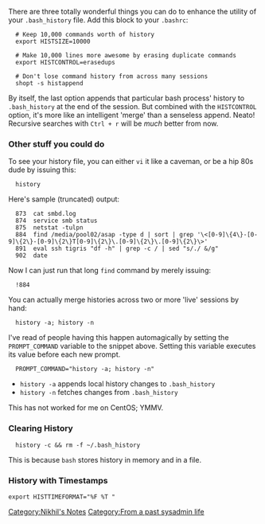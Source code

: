 There are three totally wonderful things you can do to enhance the
utility of your `.bash_history` file. Add this block to your `.bashrc`:

      # Keep 10,000 commands worth of history
      export HISTSIZE=10000
      
      # Make 10,000 lines more awesome by erasing duplicate commands
      export HISTCONTROL=erasedups
      
      # Don't lose command history from across many sessions
      shopt -s histappend

By itself, the last option appends that particular bash process' history
to `.bash_history` at the end of the session. But combined with the
`HISTCONTROL` option, it's more like an intelligent 'merge' than a
senseless append. Neato! Recursive searches with `Ctrl + r` will be
*much* better from now.

### Other stuff you could do

To see your history file, you can either `vi` it like a caveman, or be a
hip 80s dude by issuing this:

      history

Here's sample (truncated) output:

      873  cat smbd.log
      874  service smb status
      875  netstat -tulpn
      884  find /media/pool02/asap -type d | sort | grep '\<[0-9]\{4\}-[0-9]\{2\}-[0-9]\{2\}T[0-9]\{2\}\.[0-9]\{2\}\.[0-9]\{2\}\>'
      891  eval ssh tigris "df -h" | grep -c / | sed "s/./ &/g"
      902  date

Now I can just run that long `find` command by merely issuing:

      !884

You can actually merge histories across two or more 'live' sessions by
hand:

      history -a; history -n

I've read of people having this happen automagically by setting the
`PROMPT_COMMAND` variable to the snippet above. Setting this variable
executes its value before each new prompt.

      PROMPT_COMMAND="history -a; history -n"

-   `history -a` appends local history changes to `.bash_history`
-   `history -n` fetches changes from `.bash_history`

This has not worked for me on CentOS; YMMV.

### Clearing History

      history -c && rm -f ~/.bash_history

This is because `bash` stores history in memory and in a file.

### History with Timestamps

    export HISTTIMEFORMAT="%F %T "

[Category:Nikhil's Notes](Category:Nikhil's_Notes "wikilink")
[Category:From a past sysadmin
life](Category:From_a_past_sysadmin_life "wikilink")
